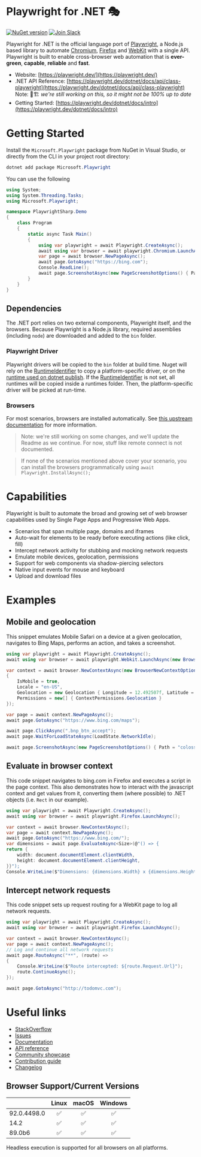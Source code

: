 # Playwright for .NET 🎭
[![NuGet version](https://img.shields.io/nuget/vpre/Microsoft.Playwright?color=%2345ba4b)](https://www.nuget.org/packages/Microsoft.Playwright) [![Join Slack](https://img.shields.io/badge/join-slack-infomational)](https://aka.ms/playwright-slack)

Playwright for .NET is the official language port of [Playwright](https://playwright.dev), a Node.js based library to automate [Chromium](https://www.chromium.org/Home), [Firefox](https://www.mozilla.org/en-US/firefox/new/) and [WebKit](https://webkit.org/) with a single API. Playwright is built to enable cross-browser web automation that is **ever-green**, **capable**, **reliable** and **fast**.

* Website: [https://playwright.dev/](https://playwright.dev/) 
* .NET API Reference: [https://playwright.dev/dotnet/docs/api/class-playwright](https://playwright.dev/dotnet/docs/api/class-playwright) Note: 🚧🏗 _we're still working on this, so it might not be 100% up to date_
* Getting Started: [https://playwright.dev/dotnet/docs/intro](https://playwright.dev/dotnet/docs/intro)

# Getting Started
Install the `Microsoft.Playwright` package from NuGet in Visual Studio, or directly from the CLI in your project root directory:

```powershell
dotnet add package Microsoft.Playwright
```

You can use the following 

```cs
using System;
using System.Threading.Tasks;
using Microsoft.Playwright;

namespace PlaywrightSharp.Demo
{
    class Program
    {
        static async Task Main()
        {
            using var playwright = await Playwright.CreateAsync();
            await using var browser = await playwright.Chromium.LaunchAsync(new BrowserTypeLaunchOptions() { Headless = false });
            var page = await browser.NewPageAsync();
            await page.GotoAsync("https://bing.com");
            Console.ReadLine();
            await page.ScreenshotAsync(new PageScreenshotOptions() { Path = "bing.png" });
        }
    }
}
```

## Dependencies
The .NET port relies on two external components, Playwright itself, and the browsers. Because Playwright is a Node.js library, required assemblies (including `node`) are downloaded and added to the `bin` folder. 

### Playwright Driver

Playwright drivers will be copied to the `bin` folder at build time. Nuget will rely on the [RuntimeIdentifier](https://docs.microsoft.com/en-us/dotnet/core/project-sdk/msbuild-props?WT.mc_id=DT-MVP-5003814#runtimeidentifier) to copy a platform-specific driver, or on the [runtime used on dotnet publish](https://docs.microsoft.com/en-us/dotnet/core/tools/dotnet-publish?WT.mc_id=DT-MVP-5003814).
If the [RuntimeIdentifier](https://docs.microsoft.com/en-us/dotnet/core/project-sdk/msbuild-props?WT.mc_id=DT-MVP-5003814#runtimeidentifier) is not set, all runtimes will be copied inside a runtimes folder. Then, the platform-specific driver will be picked at run-time.

### Browsers

For most scenarios, browsers are installed automatically. See [this upstream documentation](https://playwright.dev/docs/installation#managing-browser-binaries) for more information.

> Note: we're still working on some changes, and we'll update the Readme as we continue. For now, stuff like remote connect is not documented. 

> If none of the scenarios mentioned above cover your scenario, you can install the browsers programmatically using `await Playwright.InstallAsync();`

# Capabilities

Playwright is built to automate the broad and growing set of web browser capabilities used by Single Page Apps and Progressive Web Apps.

* Scenarios that span multiple page, domains and iframes
* Auto-wait for elements to be ready before executing actions (like click, fill)
* Intercept network activity for stubbing and mocking network requests
* Emulate mobile devices, geolocation, permissions
* Support for web components via shadow-piercing selectors
* Native input events for mouse and keyboard
* Upload and download files

# Examples

## Mobile and geolocation
This snippet emulates Mobile Safari on a device at a given geolocation, navigates to Bing Maps, performs an action, and takes a screenshot.

```cs 
using var playwright = await Playwright.CreateAsync();
await using var browser = await playwright.Webkit.LaunchAsync(new BrowserTypeLaunchOptions() { Headless = false });

var context = await browser.NewContextAsync(new BrowserNewContextOptions()
{
    IsMobile = true,
    Locale = "en-US",
    Geolocation = new Geolocation { Longitude = 12.492507f, Latitude = 41.889938f },
    Permissions = new[] { ContextPermissions.Geolocation }
});

var page = await context.NewPageAsync();
await page.GotoAsync("https://www.bing.com/maps");

await page.ClickAsync(".bnp_btn_accept");
await page.WaitForLoadStateAsync(LoadState.NetworkIdle);

await page.ScreenshotAsync(new PageScreenshotOptions() { Path = "colosseum-iphone.png" });
```

## Evaluate in browser context
This code snippet navigates to bing.com in Firefox and executes a script in the page context. This also demonstrates how to interact with the javascript context and get values from it, converting them (where possible) to .NET objects (i.e. `Rect` in our example).

```cs
using var playwright = await Playwright.CreateAsync();
await using var browser = await playwright.Firefox.LaunchAsync();

var context = await browser.NewContextAsync();
var page = await context.NewPageAsync();
await page.GotoAsync("https://www.bing.com/");
var dimensions = await page.EvaluateAsync<Size>(@"() => {
return {
    width: document.documentElement.clientWidth,
    height: document.documentElement.clientHeight,
}}");
Console.WriteLine($"Dimensions: {dimensions.Width} x {dimensions.Height}");
```

## Intercept network requests

This code snippet sets up request routing for a WebKit page to log all network requests.

```cs 
using var playwright = await Playwright.CreateAsync();
await using var browser = await playwright.Firefox.LaunchAsync();

var context = await browser.NewContextAsync();
var page = await context.NewPageAsync();
// Log and continue all network requests
await page.RouteAsync("**", (route) =>
{
    Console.WriteLine($"Route intercepted: ${route.Request.Url}");
    route.ContinueAsync();
});

await page.GotoAsync("http://todomvc.com");
```

# Useful links

* [StackOverflow](https://stackoverflow.com/search?q=playwright-sharp)
* [Issues](https://github.com/microsoft/playwright-sharp/issues?utf8=%E2%9C%93&q=is%3Aissue)
* [Documentation](https://playwright.dev/dotnet/docs/intro/)
* [API reference](https://playwright.dev/dotnet/docs/api/class-playwright/)
* [Community showcase](https://playwright.dev/dotnet/docs/showcase/)
* [Contribution guide](CONTRIBUTING.md)
* [Changelog](https://github.com/microsoft/playwright/releases)

## Browser Support/Current Versions

|          | Linux | macOS | Windows |
|   :---   | :---: | :---: | :---:   |
| <!-- GEN:chromium-version -->92.0.4498.0<!-- GEN:stop --> | :white_check_mark: | :white_check_mark: | :white_check_mark: |
| <!-- GEN:webkit-version -->14.2<!-- GEN:stop --> | :white_check_mark: | :white_check_mark: | :white_check_mark: |
| <!-- GEN:firefox-version -->89.0b6<!-- GEN:stop --> | :white_check_mark: | :white_check_mark: | :white_check_mark: |

Headless execution is supported for all browsers on all platforms.